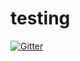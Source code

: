 # testing

[![Gitter](https://badges.gitter.im/Join%20Chat.svg)](https://gitter.im/Acidburn0zzz/testing?utm_source=badge&utm_medium=badge&utm_campaign=pr-badge&utm_content=badge)